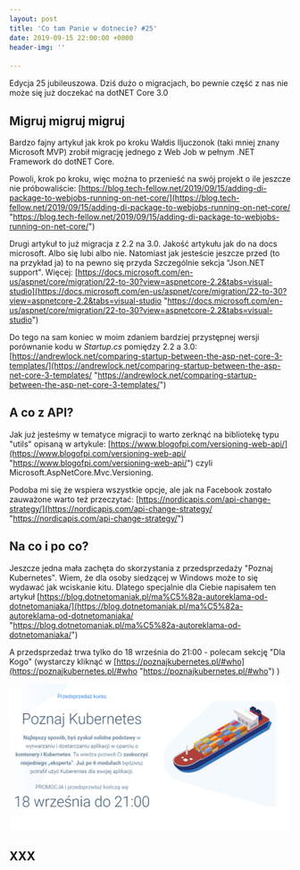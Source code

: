 ```yaml
---
layout: post
title: 'Co tam Panie w dotnecie? #25'
date: 2019-09-15 22:00:00 +0000
header-img: ''

---
```

Edycja 25 jubileuszowa. Dziś dużo o migracjach, bo pewnie część z nas nie może się już doczekać na dotNET Core 3.0

## Migruj migruj migruj

Bardzo fajny artykuł jak krok po kroku Wałdis Iljuczonok (taki mniej znany Microsoft MVP) zrobił migrację jednego z Web Job w pełnym .NET Framework do dotNET Core.

Powoli, krok po kroku, więc można to przenieść na swój projekt o ile jeszcze nie próbowaliście: [https://blog.tech-fellow.net/2019/09/15/adding-di-package-to-webjobs-running-on-net-core/](https://blog.tech-fellow.net/2019/09/15/adding-di-package-to-webjobs-running-on-net-core/ "https://blog.tech-fellow.net/2019/09/15/adding-di-package-to-webjobs-running-on-net-core/")

Drugi artykuł to już migracja z 2.2 na 3.0. Jakość artykułu jak do na docs microsoft. Albo się lubi albo nie. Natomiast jak jesteście jeszcze przed (to na przykład ja) to na pewno się przyda Szczególnie sekcja "Json.NET support". Więcej: [https://docs.microsoft.com/en-us/aspnet/core/migration/22-to-30?view=aspnetcore-2.2&tabs=visual-studio](https://docs.microsoft.com/en-us/aspnet/core/migration/22-to-30?view=aspnetcore-2.2&tabs=visual-studio "https://docs.microsoft.com/en-us/aspnet/core/migration/22-to-30?view=aspnetcore-2.2&tabs=visual-studio")

Do tego na sam koniec w moim zdaniem bardziej przystępnej wersji porównanie kodu w _Startup.cs_ pomiędzy 2.2 a 3.0: [https://andrewlock.net/comparing-startup-between-the-asp-net-core-3-templates/](https://andrewlock.net/comparing-startup-between-the-asp-net-core-3-templates/ "https://andrewlock.net/comparing-startup-between-the-asp-net-core-3-templates/")

## A co z API?

Jak już jesteśmy w tematyce migracji to warto zerknąć na bibliotekę typu "utils" opisaną w artykule: [https://www.blogofpi.com/versioning-web-api/](https://www.blogofpi.com/versioning-web-api/ "https://www.blogofpi.com/versioning-web-api/") czyli Microsoft.AspNetCore.Mvc.Versioning.

Podoba mi się że wspiera wszystkie opcje, ale jak na Facebook zostało zauważone warto też przeczytać: [https://nordicapis.com/api-change-strategy/](https://nordicapis.com/api-change-strategy/ "https://nordicapis.com/api-change-strategy/") 

## Na co i po co?

Jeszcze jedna mała zachęta do skorzystania z przedsprzedaży "Poznaj Kubernetes". Wiem, że dla osoby siedzącej w Windows może to się wydawać jak wciskanie kitu. Dlatego specjalnie dla Ciebie napisałem ten artykuł [https://blog.dotnetomaniak.pl/ma%C5%82a-autoreklama-od-dotnetomaniaka/](https://blog.dotnetomaniak.pl/ma%C5%82a-autoreklama-od-dotnetomaniaka/ "https://blog.dotnetomaniak.pl/ma%C5%82a-autoreklama-od-dotnetomaniaka/") 

A przedsprzedaż trwa tylko do 18 września do 21:00 - polecam sekcję "Dla Kogo" (wystarczy kliknąć w [https://poznajkubernetes.pl/#who](https://poznajkubernetes.pl/#who "https://poznajkubernetes.pl/#who") )

<a href="https://poznajkubernetes.pl#0">
  <img src="/images/content/og-image2.png"/>
</a>

## XXX